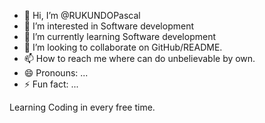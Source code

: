 - 👋 Hi, I’m @RUKUNDOPascal
- 👀 I’m interested in Software development
- 🌱 I’m currently learning Software development
- 💞️ I’m looking to collaborate on GitHub/README.
- 📫 How to reach me where  can do unbelievable by own.
- 😄 Pronouns: ...
- ⚡ Fun fact: ...

<!---
RUKUNDOPascal/RUKUNDOPascal is a ✨ special ✨ one who can do whatever possible.
--->
Learning Coding in every free time.
